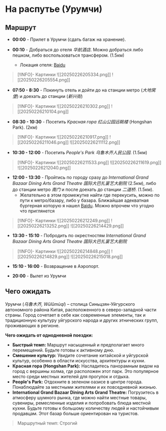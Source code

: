 # На распутье (Урумчи)

## Маршрут

- **00:00** - Прилет в Урумчи (сдать багаж на хранение).

- **00:10** - Добраться до отеля *华航酒店*. Можно добраться либо пешком, либо воспользоваться трансфером. (1.5км) 
	- Локация отеля: <a href="https://j.map.baidu.com/e7/sZXi">Baidu</a>
> [!INFO]- Картинки
> ![[20250226205334.png]]
> ![[20250226205554.png]]

- **07:50 - 8:30** - Покинуть отель и дойти до на станции метро (*大地窝堡*) и доехать до станции (*新兴街*)
> [!INFO]- Картинки
> ![[20250226210302.png]]
> ![[20250226210104.png]]

- **08:30 - 10:30** - Посетить *Красная гора 红山公园远眺楼* (Hongshan Park). (2км)
> [!INFO]- Картинки
> ![[20250226210917.png]]
> ![[20250226211046.png]]
> ![[20250226211112.png]]

- **10:30 - 12:00** - Посетить *People's Park 乌鲁木齐人民公园*. (1.5км)
> [!INFO]- Картинки
> ![[20250226211533.png]]
> ![[20250226211619.png]]
> ![[20250226212040.png]]

- **12:00 - 13:30** - Пройтись по городу сразу до *International Grand Bazaar Dining Arts Grand Theatre 国际大巴扎宴艺大剧院* (2.5км), либо до станции метро *南门* и после доехать до станции *二道桥*. (1.5км). 
	- Желательно в этом промежутке найти где перекусить, можно по пути к метро/базару, либо у базара. Ближайшая адекватная бургерная которую я нашел <a href="https://j.map.baidu.com/32/b_li">Baidu</a>. Можно впрочем что угодно что приглянется
> [!INFO]- Картинки
> ![[20250226212249.png]]
> ![[20250226213252.png]]
> ![[20250226214429.png]]

- **13:30 - 15:10** - Побродить по окрестностям *International Grand Bazaar Dining Arts Grand Theatre 国际大巴扎宴艺大剧院*
> [!INFO]- Картинки
> ![[20250226214848.png]]
> ![[20250226214829.png]]
> ![[20250226215018.png]]

- **15:10 - 16:00** - Возвращение в Аэропорт.

- **20:00** - Вылет из Урумчи

## Чего ожидать

Урумчи (_乌鲁木齐, Wūlǔmùqí_) – столица Синьцзян-Уйгурского автономного района Китая, расположенного в северо-западной части страны. Город сочетает в себе как современные элементы, так и традиционную культуру уйгурского народа и других этнических групп, проживающих в регионе.

**Чего ожидать от однодневной поездки:**

- **Быстрый темп:** Маршрут насыщенный и предполагает много перемещений. Будьте готовы к активному дню.
- **Смешение культур:** Увидите сочетание китайской и уйгурской культур, особенно в области искусства, архитектуры и кухни.
- **Красная гора (Hongshan Park):** Насладитесь панорамным видом на город с вершины холма, где расположен этот парк. Это популярное место среди местных жителей для прогулок и отдыха.
- **People's Park:** Отдохните в зеленом оазисе в центре города. Понаблюдайте за местными жителями и их повседневной жизнью.
- **International Grand Bazaar Dining Arts Grand Theatre:** Погрузитесь в атмосферу шумного рынка, где можно найти местные товары, сувениры, ремесленные изделия и попробовать блюда местной кухни. Будьте готовы к большому количеству людей и настойчивым продавцам. Этот базар больше ориентирован на туристов.

 >Маршрутный темп: Строгий
